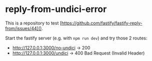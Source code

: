 # reply-from-undici-error

This is a repository to test [https://github.com/fastify/fastify-reply-from/issues/44]().

Start the fastify server (e.g. with `npm run dev`) and try those 2 routes:

* http://127.0.0.1:3000/no-undici -> 200
* http://127.0.0.1:3000/undici -> 400 Bad Request (Invalid Header)

